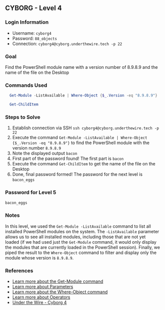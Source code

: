 ## CYBORG - Level 4


### Login Information
- Username: `cyborg4`
- Password: `88_objects`
- Connection: `cyborg4@cyborg.underthewire.tech -p 22`


### Goal
Find the PowerShell module name with a version number of 8.9.8.9 and the name of the file on the Desktop


### Commands Used
```powershell
  Get-Module -ListAvailable | Where-Object {$_.Version -eq "8.9.8.9"}
```
```powershell
  Get-ChildItem
```


### Steps to Solve
1. Establish connection via SSH `ssh cyborg4@cyborg.underthewire.tech -p 22`
2. Execute the command `Get-Module -ListAvailable | Where-Object {$_.Version -eq "8.9.8.9"}` to find the PowerShell module with the version number `8.9.8.9`
3. Note the displayed output `bacon`
4. First part of the password found! The first part is `bacon`
5. Execute the command `Get-ChildItem` to get the name of the file on the Desktop
6. Done, final password formed! The password for the next level is `bacon_eggs`


### Password for Level 5
```powershell
bacon_eggs
```

### Notes
In this level, we used the `Get-Module -ListAvailable` command to list all installed PowerShell modules on the system. The `-ListAvailable` parameter allows us to see all installed modules, including those that are not yet loaded (if we had used just the `Get-Module` command, it would only display the modules that are currently loaded in the PowerShell session). Finally, we piped the result to the `Where-Object` command to filter and display only the module whose version is `8.9.8.9`. 


### References
- [Learn more about the Get-Module command](https://learn.microsoft.com/en-us/powershell/module/microsoft.powershell.core/get-module?view=powershell-7.5)
- [Learn more about Parameters](https://learn.microsoft.com/en-us/powershell/module/microsoft.powershell.core/about/about_parameters?view=powershell-7.5)
- [Learn more about the Where-Object command](https://learn.microsoft.com/en-us/powershell/module/microsoft.powershell.core/where-object?view=powershell-7.5)
- [Learn more about Operators](https://learn.microsoft.com/en-us/powershell/module/microsoft.powershell.core/about/about_operators?view=powershell-7.5)
- [Under the Wire - Cyborg 4](https://underthewire.tech/cyborg-4)